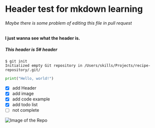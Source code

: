 # Header test for mkdown learning

###### Maybe there is some problem of editing this file in pull request

#### I just wanna see what the header is.

##### This header is 5# header

```
$ git init
Initialized empty Git repository in /Users/skills/Projects/recipe-repository/.git/
```

``` python
print("Hello, world!")
```

- [x] add Header
- [x] add image
- [x] add code example
- [x] add todo list
- [ ] not complete

![Image of the Repo](https://octodex.github.com/images/yaktocat.png)
